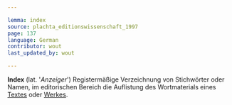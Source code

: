 ```yaml
---

lemma: index
source: plachta_editionswissenschaft_1997
page: 137
language: German
contributor: wout
last_updated_by: wout

---
```


**Index** (lat. '_Anzeiger_') Registermäßige Verzeichnung von Stichwörter oder Namen, im editorischen Bereich die Auflistung des Wortmaterials eines [Textes](text.html) oder [Werkes](work.html).
